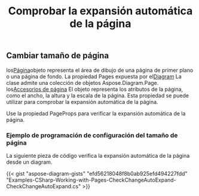 ﻿---
title: Comprobar la expansión automática de la página
type: docs
weight: 10
url: /es/net/check-page-autoexpand/
description: Esta sección explica cómo verificar o cambiar la página es expandir automáticamente en un archivo visio con Aspose.Diagram.
---
## **Cambiar tamaño de página**

 los[Página](http://www.aspose.com/api/net/diagram/aspose.diagram/page)objeto representa el área de dibujo de una página de primer plano o una página de fondo. La propiedad Pages expuesta por el[Diagram](http://www.aspose.com/api/net/diagram/aspose.diagram/diagram) La clase admite una colección de objetos Aspose.Diagram.Page.
 los[Accesorios de página](https://reference.aspose.com/diagram/net/aspose.diagram/pagesheet/properties/pageprops) El objeto representa los atributos de la página, como el ancho, la altura y la escala de la página. Esta propiedad se puede utilizar para comprobar la expansión automática de la página.

Use la propiedad PageProps para verificar la expansión automática de la página.
### **Ejemplo de programación de configuración del tamaño de página**
La siguiente pieza de código verifica la expansión automática de la página desde un diagram.

{{< gist "aspose-diagram-gists" "efd56218048f8b0ab925efd494227fdd" "Examples-CSharp-Working-with-Pages-CheckChangeAutoExpand-CheckChangeAutoExpand.cs" >}}

